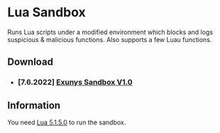 # Lua Sandbox
Runs Lua scripts under a modified environment which blocks and logs suspicious & malicious functions. Also supports a few Luau functions.
## Download
- ### [7.6.2022] [Exunys Sandbox V1.0](https://github.com/Exunys/Lua-Sandbox/releases/download/v1/Sandbox.rar)
## Information
You need [Lua 5.1.5.0](https://github.com/Exunys/Lua-5.1) to run the sandbox.
